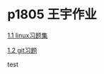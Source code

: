 # p1805 王宇作业


<a href="linux习题/linux_cmd.md">1.1 linux习题集</a>

<a href="git习题/git_cmd.md">1.2 git习题</a>

test

